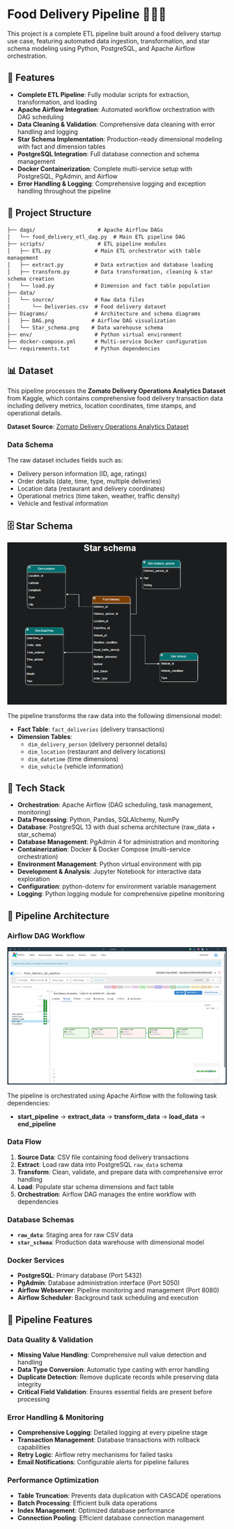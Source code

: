 # Food Delivery Pipeline 🚴‍♂️🍔

This project is a complete ETL pipeline built around a food delivery startup use case, featuring automated data ingestion, transformation, and star schema modeling using Python, PostgreSQL, and Apache Airflow orchestration.

## 📌 Features
- **Complete ETL Pipeline**: Fully modular scripts for extraction, transformation, and loading
- **Apache Airflow Integration**: Automated workflow orchestration with DAG scheduling
- **Data Cleaning & Validation**: Comprehensive data cleaning with error handling and logging
- **Star Schema Implementation**: Production-ready dimensional modeling with fact and dimension tables
- **PostgreSQL Integration**: Full database connection and schema management
- **Docker Containerization**: Complete multi-service setup with PostgreSQL, PgAdmin, and Airflow
- **Error Handling & Logging**: Comprehensive logging and exception handling throughout the pipeline

## 📁 Project Structure
```
├── dags/                    # Apache Airflow DAGs
│   └── food_delivery_etl_dag.py  # Main ETL pipeline DAG
├── scripts/                 # ETL pipeline modules
│   ├── ETL.py              # Main ETL orchestrator with table management
│   ├── extract.py          # Data extraction and database loading
│   ├── transform.py        # Data transformation, cleaning & star schema creation
│   └── load.py             # Dimension and fact table population
├── data/
│   └── source/             # Raw data files
│       └── Deliveries.csv  # Food delivery dataset
├── Diagrams/               # Architecture and schema diagrams
│   ├── DAG.png            # Airflow DAG visualization
│   └── Star_schema.png    # Data warehouse schema
├── env/                    # Python virtual environment
├── docker-compose.yml      # Multi-service Docker configuration
└── requirements.txt        # Python dependencies
```

## 📊 Dataset

This pipeline processes the **Zomato Delivery Operations Analytics Dataset** from Kaggle, which contains comprehensive food delivery transaction data including delivery metrics, location coordinates, time stamps, and operational details.

**Dataset Source**: [Zomato Delivery Operations Analytics Dataset](https://www.kaggle.com/datasets/saurabhbadole/zomato-delivery-operations-analytics-dataset)

### Data Schema
The raw dataset includes fields such as:
- Delivery person information (ID, age, ratings)
- Order details (date, time, type, multiple deliveries)
- Location data (restaurant and delivery coordinates)
- Operational metrics (time taken, weather, traffic density)
- Vehicle and festival information

## 🗄️ Star Schema
![Star Schema](Diagrams/Star_schema.png)

The pipeline transforms the raw data into the following dimensional model:
- **Fact Table**: `fact_deliveries` (delivery transactions)
- **Dimension Tables**: 
  - `dim_delivery_person` (delivery personnel details)
  - `dim_location` (restaurant and delivery locations)
  - `dim_datetime` (time dimensions)
  - `dim_vehicle` (vehicle information)

## 🔧 Tech Stack
- **Orchestration**: Apache Airflow (DAG scheduling, task management, monitoring)
- **Data Processing**: Python, Pandas, SQLAlchemy, NumPy
- **Database**: PostgreSQL 13 with dual schema architecture (raw_data + star_schema)
- **Database Management**: PgAdmin 4 for administration and monitoring
- **Containerization**: Docker & Docker Compose (multi-service orchestration)
- **Environment Management**: Python virtual environment with pip
- **Development & Analysis**: Jupyter Notebook for interactive data exploration
- **Configuration**: python-dotenv for environment variable management
- **Logging**: Python logging module for comprehensive pipeline monitoring

## 🚀 Pipeline Architecture

### Airflow DAG Workflow
![Airflow DAG](Diagrams/DAG.png)

The pipeline is orchestrated using Apache Airflow with the following task dependencies:
- **start_pipeline** → **extract_data** → **transform_data** → **load_data** → **end_pipeline**

### Data Flow
1. **Source Data**: CSV file containing food delivery transactions
2. **Extract**: Load raw data into PostgreSQL `raw_data` schema
3. **Transform**: Clean, validate, and prepare data with comprehensive error handling
4. **Load**: Populate star schema dimensions and fact table
5. **Orchestration**: Airflow DAG manages the entire workflow with dependencies

### Database Schemas
- **`raw_data`**: Staging area for raw CSV data
- **`star_schema`**: Production data warehouse with dimensional model

### Docker Services
- **PostgreSQL**: Primary database (Port 5432)
- **PgAdmin**: Database administration interface (Port 5050)
- **Airflow Webserver**: Pipeline monitoring and management (Port 8080)
- **Airflow Scheduler**: Background task scheduling and execution

## 🔄 Pipeline Features

### Data Quality & Validation
- **Missing Value Handling**: Comprehensive null value detection and handling
- **Data Type Conversion**: Automatic type casting with error handling
- **Duplicate Detection**: Remove duplicate records while preserving data integrity
- **Critical Field Validation**: Ensures essential fields are present before processing

### Error Handling & Monitoring
- **Comprehensive Logging**: Detailed logging at every pipeline stage
- **Transaction Management**: Database transactions with rollback capabilities
- **Retry Logic**: Airflow retry mechanisms for failed tasks
- **Email Notifications**: Configurable alerts for pipeline failures

### Performance Optimization
- **Table Truncation**: Prevents data duplication with CASCADE operations
- **Batch Processing**: Efficient bulk data operations
- **Index Management**: Optimized database performance
- **Connection Pooling**: Efficient database connection management

